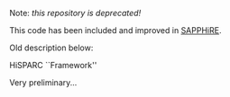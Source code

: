 Note: *this repository is deprecated!*

This code has been included and improved in
[SAPPHiRE](https://github.com/HiSPARC/sapphire).

Old description below:

HiSPARC ``Framework''

Very preliminary...
